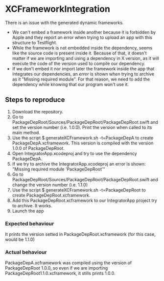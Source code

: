 # XCFrameworkIntegration
There is an issue with the generated dynamic frameworks.
- We can't embed a framework inside another because it is forbidden by Apple and they report an error when trying to upload an app with this structure to Testflight.
- While the framework is not embedded inside the dependency, seems like the source code is present inside it. Because of that, it doesn't matter if we are importing and using a dependency in X version, as it will execute the code of the version used to compile our dependency.
- If we don't embed it nor import later the framework inside the app that integrates our dependencies, an error is shown when trying to archive as it "Missing required module". For that reason, we need to add the dependency while knowing that our program won't use it.

## Steps to reproduce
1. Download the repository.
2. Go to PackageDepRoot/Sources/PackageDepRoot/PackageDepRoot.swift and set the version number (i.e. 1.0.0). Print the version when called to its main method.
3. Use the script $ generateXCFramework.sh -t=PackageDepA to create PackageDepA.xcframework. This version is compiled with the version 1.0.0 of PackageDepRoot.
4. Open IntegratorApp.xcodeproj and try to use the dependency PackageDepA.
5. If we try to archive the IntegratorApp.xcodeproj an error is shown: "Missing required module 'PackageDepRoot'"
6. Go to PackageDepRoot/Sources/PackageDepRoot/PackageDepRoot.swift and change the version number (i.e. 1.1.0)
7. Use the script $ generateXCFramework.sh -t=PackageDepRoot to create PackageDepRoot.xcframework.
8. Add this PackageDepRoot.xcframework to our IntegratorApp project try to archive. It works.
9. Launch the app

### Expected behaviour
It prints the version setted in PackageDepRoot.xcframework (for this case, would be 1.1.0)

### Actual behaviour
PackageDepA.xcframework was compiled using the version of PackageDepRoot 1.0.0, so even if we are importing PackageDepRoot1.1.0.xcframework, it stills prints 1.0.0.
